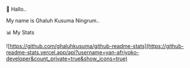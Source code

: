 👋 Hallo..

My name is Ghaluh Kusuma Ningrum..

📊 My Stats

![https://github.com/ghaluhkusuma/github-readme-stats](https://github-readme-stats.vercel.app/api?username=yan-afriyoko-developer&count_private=true&show_icons=true)
